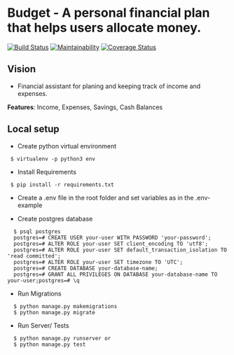 # Budget - A personal financial plan that helps users allocate money.

[![Build Status](https://travis-ci.org/a-braham/budget.svg?branch=master)](https://travis-ci.org/a-braham/budget)
[![Maintainability](https://api.codeclimate.com/v1/badges/56d5a97b0331e38d4b67/maintainability)](https://codeclimate.com/github/a-braham/budget/maintainability)
[![Coverage Status](https://coveralls.io/repos/github/a-braham/budget/badge.svg?branch=master)](https://coveralls.io/github/a-braham/budget?branch=master)

## Vision
- Financial assistant for planing and keeping track of income and expenses.

**Features**: Income, Expenses, Savings, Cash Balances

## Local setup
* Create python virtual environment
```
 $ virtualenv -p python3 env
```
* Install Requirements
```
 $ pip install -r requirements.txt
```
* Create a .env file in the root folder and set variables as in the .env-example

* Create postgres database
```
  $ psql postgres
  postgres=# CREATE USER your-user WITH PASSWORD 'your-password';
  postgres=# ALTER ROLE your-user SET client_encoding TO 'utf8';
  postgres=# ALTER ROLE your-user SET default_transaction_isolation TO 'read committed';
  postgres=# ALTER ROLE your-user SET timezone TO 'UTC';
  postgres=# CREATE DATABASE your-database-name;
  postgres=# GRANT ALL PRIVILEGES ON DATABASE your-database-name TO your-user;postgres=# \q
```

* Run Migrations
```
  $ python manage.py makemigrations
  $ python manage.py migrate
```
* Run Server/ Tests
```
  $ python manage.py runserver or
  $ python manage.py test
```
